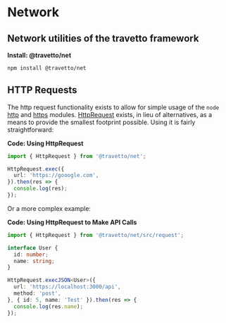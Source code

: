 <!-- This file was generated by the framweork and should not be modified directly -->
<!-- Please modify https://github.com/travetto/travetto/tree/master/module/net/DOCS.js and execute "npm run docs" to rebuild -->
# Network
## Network utilities of the travetto framework

**Install: @travetto/net**
```bash
npm install @travetto/net
```

## HTTP Requests
The http request functionality exists to allow for simple usage of the `node` [http](https://nodejs.org/api/http.html) and [https](https://nodejs.org/api/https.html) modules. [HttpRequest](https://github.com/travetto/travetto/tree/master/module/net/src/request.ts#L13) exists, in lieu of alternatives, as a means to provide the smallest footprint possible.  Using it is fairly straightforward:

**Code: Using HttpRequest**
```typescript
import { HttpRequest } from '@travetto/net';

HttpRequest.exec({
  url: 'https://gooogle.com',
}).then(res => {
  console.log(res);
});
```

Or a more complex example:

**Code: Using HttpRequest to Make API Calls**
```typescript
import { HttpRequest } from '@travetto/net/src/request';

interface User {
  id: number;
  name: string;
}

HttpRequest.execJSON<User>({
  url: 'https://localhost:3000/api',
  method: 'post',
}, { id: 5, name: 'Test' }).then(res => {
  console.log(res.name);
});
```

